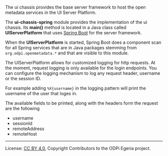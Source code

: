 <!-- SPDX-License-Identifier: Apache-2.0 -->

The ui chassis provides the base server framework to host the open metadata
services in the UI Server Platform.  

The **ui-chassis-spring** module provides the implementation of the ui chassis.
Its **main()** method is located in a Java class called
**UIServerPlatform** that uses [Spring Boot](https://spring.io/projects/spring-boot)
for the server framework.

When the **UIServerPlatform** is started, Spring Boot does a component scan for all Spring
services that are in Java packages stemming from `org.odpi.openmetadata.*`
and that are visible to this module.

The UIServerPlatform allows for customized logging for http requests. At the moment, request logging is only available for the login endpoints. 
You can configure the logging mechanism to log any request header, username or the session ID.

For example adding `%X{username}` in the logging pattern will print the username of the user that loges in.

The available fields to be printed, along with the headers form the request are the following

* username  
* sessionId 
* remoteAddress 
* remoteHost 


----
License: [CC BY 4.0](https://creativecommons.org/licenses/by/4.0/),
Copyright Contributors to the ODPi Egeria project.